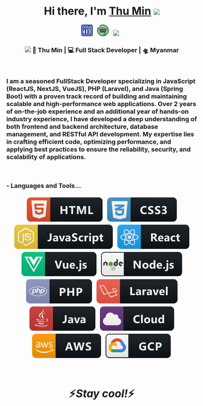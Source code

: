 <div align="center">
   <h1>Hi there, I'm <a href="">Thu Min</a> <img src="https://media.giphy.com/media/hvRJCLFzcasrR4ia7z/giphy.gif" width="25px"> </h1>
</div>

<p align='center'>
    <a href="https://www.linkedin.com/in/thu-min/"><img height="30" src="https://raw.githubusercontent.com/8bithemant/8bithemant/master/linkedin.png?raw=true"></a>&nbsp;&nbsp;
    <a href="https://open.spotify.com/user/e08g9ieg53wqfdrf47r7ocupe?si=97191915661745e5"><img height="30" src="https://raw.githubusercontent.com/8bithemant/8bithemant/master/spotify.png?raw=true"></a>&nbsp;&nbsp;
    <a href="https://bento.me/thumin-tuna"><img height="30" src="https://cdn.prod.website-files.com/6335b33630f88833a92915fc/63860225045ce50e33d20eb3_Logo.svg"></a>&nbsp;&nbsp;
</p>

<div align="center">
    <h3>
        <img src="https://media.giphy.com/media/WUlplcMpOCEmTGBtBW/giphy.gif" width="30"> 🙎 Thu Min | 💻 Full Stack Developer | 🛸 Myanmar
    </h3>
</div> 
 
<br />

<p align="center">
  <h3>
    I am a seasoned FullStack Developer specializing in JavaScript (ReactJS, NextJS, VueJS), PHP
    (Laravel), and Java (Spring Boot) with a proven track record of building and maintaining scalable
    and high-performance web applications. Over 2 years of on-the-job experience and an additional
    year of hands-on industry experience, I have developed a deep understanding of both frontend and
    backend architecture, database management, and RESTful API development. My expertise lies in
    crafting efficient code, optimizing performance, and applying best practices to ensure the reliability,
    security, and scalability of applications.
  </h3>
</p>

<br />

### - Languages and Tools...

<p align="center">
  <!-- For more icons please follow  https://github.com/MikeCodesDotNET/ColoredBadges -->
  <img src="https://raw.githubusercontent.com/8bithemant/8bithemant/master/svg/dev/languages/html.svg" alt="html" style="vertical-align:top; margin:4px">    
  <img src="https://raw.githubusercontent.com/MikeCodesDotNET/ColoredBadges/refs/heads/master/svg/dev/languages/css3.svg" alt="css" style="vertical-align:top; margin:4px">
  <img src="https://raw.githubusercontent.com/8bithemant/8bithemant/master/svg/dev/languages/js.svg" alt="js" style="vertical-align:top; margin:4px">
  <img src="https://raw.githubusercontent.com/8bithemant/8bithemant/master/svg/dev/frameworks/react.svg" alt="react" style="vertical-align:top; margin:4px">
  <img src="https://raw.githubusercontent.com/8bithemant/8bithemant/master/svg/dev/frameworks/vue.svg" alt="vue" style="vertical-align:top; margin:4px">
  <img src="https://raw.githubusercontent.com/MikeCodesDotNET/ColoredBadges/refs/heads/master/svg/dev/frameworks/nodejs.svg" alt="node" style="vertical-align:top; margin:4px">
  <img src="https://raw.githubusercontent.com/MikeCodesDotNET/ColoredBadges/refs/heads/master/svg/dev/languages/php.svg" alt="php" style="vertical-align:top; margin:4px">
  <img src="https://raw.githubusercontent.com/MikeCodesDotNET/ColoredBadges/refs/heads/master/svg/dev/frameworks/laravel.svg" alt="laravel" style="vertical-align:top; margin:4px">
  <img src="https://raw.githubusercontent.com/MikeCodesDotNET/ColoredBadges/refs/heads/master/svg/dev/languages/java.svg" alt="java" style="vertical-align:top; margin:4px">
  <img src="https://raw.githubusercontent.com/8bithemant/8bithemant/master/svg/dev/misc/cloud.svg" alt="cloud" style="vertical-align:top; margin:4px">
  <img src="https://raw.githubusercontent.com/8bithemant/8bithemant/master/svg/dev/services/aws.svg" alt="aws" style="vertical-align:top; margin:4px">
  <img src="https://raw.githubusercontent.com/8bithemant/8bithemant/master/svg/dev/services/gcp.svg" alt="gcp" style="vertical-align:top; margin:4px">
</p>

<br />

<h1 align='center'>⚡️<i>Stay cool!</i>⚡️</h1>
